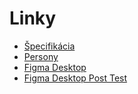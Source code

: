 # Linky
 - [Špecifikácia](https://docs.google.com/document/d/1_zBs_yQBLurqlzJXnVpixZ6KnwSMXg1h8eI3f3q-fts/edit#)
 - [Persony](https://docs.google.com/spreadsheets/d/1vwzp8tHZ1sxivuQeEfRxQu7Iov_Wjwoxn8yA358-sCI/edit#gid=0)
 - [Figma Desktop](https://www.figma.com/file/Q0qTur9sI2k2yAVspnq7Ay/Cinkaren?node-id=71%3A5360)
 - [Figma Desktop Post Test](https://www.figma.com/file/oyZZohUzyzjXbIiJEeZ6fx/Cinkaren-Post-Test?node-id=71%3A1120)
